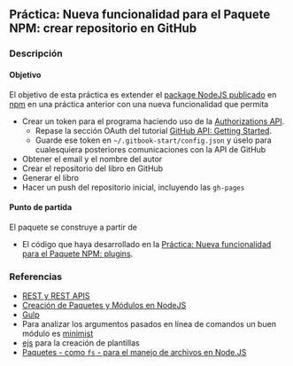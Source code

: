 ## Práctica: Nueva funcionalidad para el Paquete NPM: crear repositorio en GitHub

<!--sec data-title="Descripción" data-id="sectiondescripcion" data-show=true ces-->
### Descripción

#### Objetivo

El objetivo de esta práctica  es extender el [package NodeJS  publicado](practicanm.md) en [npm](https://www.npmjs.com) en una práctica anterior con una nueva funcionalidad
que permita

* Crear un token para el programa haciendo uso de la [Authorizations API](https://developer.github.com/v3/oauth_authorizations/#create-a-new-authorization). 
  - Repase la sección OAuth del tutorial [GitHub API: Getting Started](https://developer.github.com/guides/getting-started/). 
  - Guarde ese token en `~/.gitbook-start/config.json` y úselo para cualesquiera posteriores comunicaciones con la API de GitHub
* Obtener el email y el nombre del autor
* Crear el repositorio del libro en GitHub
* Generar el libro
* Hacer un push del repositorio inicial, incluyendo las `gh-pages`

#### Punto de partida

El paquete se construye a partir de
* El código que haya desarrollado en la [Práctica: Nueva funcionalidad para el Paquete NPM: plugins](practicaplugin.md).

### Referencias

* [REST y REST APIS](../apuntes/rest/README.md)
* [Creación de Paquetes y Módulos en NodeJS](../apuntes/nodejspackages.md)
* [Gulp](../apuntes/gulp/README.md)
* Para analizar los argumentos pasados en línea de comandos un buen módulo es [minimist](https://github.com/substack/minimist)
* [ejs](https://www.npmjs.com/package/ejs)
para la creación de plantillas
* [Paquetes - como `fs` - para el manejo de archivos en Node.JS](../apuntes/fs.md)
<!--endsec-->
